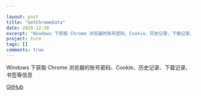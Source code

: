 ```yaml
---

layout: post
title: "GetChromeData"
date: 2020-12-30
excerpt: "Windows 下获取 Chrome 浏览器的账号密码、Cookie、历史记录、下载记录、书签等信息"
project: ture
tags: []
comments: true
---
```


Windows 下获取 Chrome 浏览器的账号密码、Cookie、历史记录、下载记录、书签等信息

[GitHub](https://github.com/Aquilao/GetChromeData)